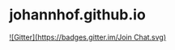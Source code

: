 # johannhof.github.io
[![Gitter](https://badges.gitter.im/Join Chat.svg)](https://gitter.im/johannhof/johannhof.github.io?utm_source=badge&utm_medium=badge&utm_campaign=pr-badge&utm_content=badge)